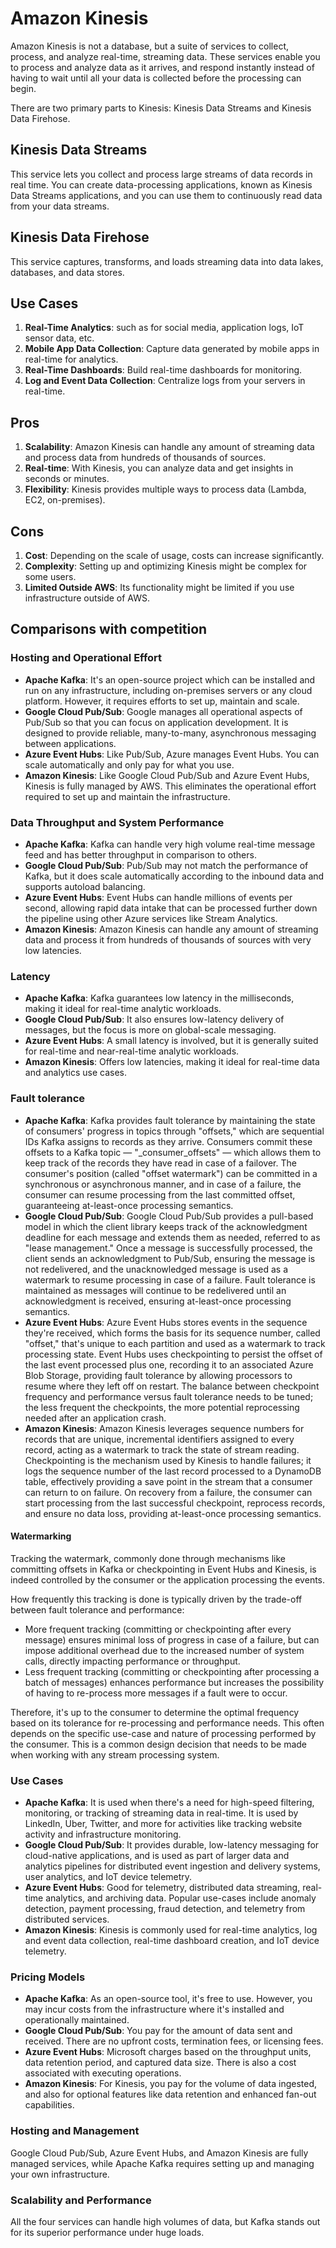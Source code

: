 # Amazon Kinesis

Amazon Kinesis is not a database, but a suite of services to collect, process, and analyze real-time, streaming data. 
These services enable you to process and analyze data as it arrives, and respond instantly instead of having to wait 
until all your data is collected before the processing can begin.

There are two primary parts to Kinesis: Kinesis Data Streams and Kinesis Data Firehose.

## Kinesis Data Streams
This service lets you collect and process large streams of data records in real time. You can create data-processing 
applications, known as Kinesis Data Streams applications, and you can use them to continuously read data from your data 
streams.

## Kinesis Data Firehose
This service captures, transforms, and loads streaming data into data lakes, databases, and data stores.

## Use Cases
1) **Real-Time Analytics**: such as for social media, application logs, IoT sensor data, etc.
2) **Mobile App Data Collection**: Capture data generated by mobile apps in real-time for analytics. 
3) **Real-Time Dashboards**: Build real-time dashboards for monitoring. 
4) **Log and Event Data Collection**: Centralize logs from your servers in real-time.

## Pros
1) **Scalability**: Amazon Kinesis can handle any amount of streaming data and process data from hundreds of thousands 
of sources. 
2) **Real-time**: With Kinesis, you can analyze data and get insights in seconds or minutes. 
3) **Flexibility**: Kinesis provides multiple ways to process data (Lambda, EC2, on-premises).

## Cons
1) **Cost**: Depending on the scale of usage, costs can increase significantly.
2) **Complexity**: Setting up and optimizing Kinesis might be complex for some users.
3) **Limited Outside AWS**: Its functionality might be limited if you use infrastructure outside of AWS.

## Comparisons with competition

### Hosting and Operational Effort
- **Apache Kafka**: It's an open-source project which can be installed and run on any infrastructure, including 
on-premises servers or any cloud platform. However, it requires efforts to set up, maintain and scale.
- **Google Cloud Pub/Sub**: Google manages all operational aspects of Pub/Sub so that you can focus on application
development. It is designed to provide reliable, many-to-many, asynchronous messaging between applications.
- **Azure Event Hubs**: Like Pub/Sub, Azure manages Event Hubs. You can scale automatically and only pay for what you
use.
- **Amazon Kinesis**: Like Google Cloud Pub/Sub and Azure Event Hubs, Kinesis is fully managed by AWS. This eliminates 
the operational effort required to set up and maintain the infrastructure.

### Data Throughput and System Performance
- **Apache Kafka**: Kafka can handle very high volume real-time message feed and has better throughput in comparison to
others.
- **Google Cloud Pub/Sub**: Pub/Sub may not match the performance of Kafka, but it does scale automatically according to 
the inbound data and supports autoload balancing.
- **Azure Event Hubs**: Event Hubs can handle millions of events per second, allowing rapid data intake that can be 
processed further down the pipeline using other Azure services like Stream Analytics.
- **Amazon Kinesis**: Amazon Kinesis can handle any amount of streaming data and process it from hundreds of thousands
of sources with very low latencies.

### Latency
- **Apache Kafka**: Kafka guarantees low latency in the milliseconds, making it ideal for real-time analytic workloads.
- **Google Cloud Pub/Sub**: It also ensures low-latency delivery of messages, but the focus is more on global-scale 
messaging.
- **Azure Event Hubs**: A small latency is involved, but it is generally suited for real-time and near-real-time 
analytic workloads.
- **Amazon Kinesis**: Offers low latencies, making it ideal for real-time data and analytics use cases.

### Fault tolerance
- **Apache Kafka**: Kafka provides fault tolerance by maintaining the state of consumers' progress in topics through
"offsets," which are sequential IDs Kafka assigns to records as they arrive. Consumers commit these offsets to a Kafka 
topic — "_consumer_offsets" — which allows them to keep track of the records they have read in case of a failover. The 
consumer's position (called "offset watermark") can be committed in a synchronous or asynchronous manner, and in case of 
a failure, the consumer can resume processing from the last committed offset, guaranteeing at-least-once processing
semantics.
- **Google Cloud Pub/Sub**: Google Cloud Pub/Sub provides a pull-based model in which the client library keeps track of 
the acknowledgment deadline for each message and extends them as needed, referred to as "lease management." Once a 
message is successfully processed, the client sends an acknowledgment to Pub/Sub, ensuring the message is not 
redelivered, and the unacknowledged message is used as a watermark to resume processing in case of a failure. Fault 
tolerance is maintained as messages will continue to be redelivered until an acknowledgment is received, ensuring 
at-least-once processing semantics.
- **Azure Event Hubs**: Azure Event Hubs stores events in the sequence they're received, which forms the basis for its 
sequence number, called "offset," that's unique to each partition and used as a watermark to track processing state. 
Event Hubs uses checkpointing to persist the offset of the last event processed plus one, recording it to an associated 
Azure Blob Storage, providing fault tolerance by allowing processors to resume where they left off on restart. The 
balance between checkpoint frequency and performance versus fault tolerance needs to be tuned; the less frequent the 
checkpoints, the more potential reprocessing needed after an application crash.
- **Amazon Kinesis**: Amazon Kinesis leverages sequence numbers for records that are unique, incremental identifiers 
assigned to every record, acting as a watermark to track the state of stream reading. Checkpointing is the mechanism 
used by Kinesis to handle failures; it logs the sequence number of the last record processed to a DynamoDB table, 
effectively providing a save point in the stream that a consumer can return to on failure. On recovery from a failure, 
the consumer can start processing from the last successful checkpoint, reprocess records, and ensure no data loss, 
providing at-least-once processing semantics.

#### Watermarking
Tracking the watermark, commonly done through mechanisms like committing offsets in Kafka or checkpointing in Event Hubs
and Kinesis, is indeed controlled by the consumer or the application processing the events.

How frequently this tracking is done is typically driven by the trade-off between fault tolerance and performance:
- More frequent tracking (committing or checkpointing after every message) ensures minimal loss of progress in case of 
a failure, but can impose additional overhead due to the increased number of system calls, directly impacting 
performance or throughput.
- Less frequent tracking (committing or checkpointing after processing a batch of messages) enhances performance but 
increases the possibility of having to re-process more messages if a fault were to occur.

Therefore, it's up to the consumer to determine the optimal frequency based on its tolerance for re-processing and 
performance needs. This often depends on the specific use-case and nature of processing performed by the consumer. This 
is a common design decision that needs to be made when working with any stream processing system.

### Use Cases
- **Apache Kafka**: It is used when there's a need for high-speed filtering, monitoring, or tracking of streaming data 
in real-time. It is used by LinkedIn, Uber, Twitter, and more for activities like tracking website activity and 
infrastructure monitoring.
- **Google Cloud Pub/Sub**: It provides durable, low-latency messaging for cloud-native applications, and is used as 
part of larger data and analytics pipelines for distributed event ingestion and delivery systems, user analytics, and 
IoT device telemetry.
- **Azure Event Hubs**: Good for telemetry, distributed data streaming, real-time analytics, and archiving data. Popular 
use-cases include anomaly detection, payment processing, fraud detection, and telemetry from distributed services.
- **Amazon Kinesis**: Kinesis is commonly used for real-time analytics, log and event data collection, real-time 
dashboard creation, and IoT device telemetry.

### Pricing Models
- **Apache Kafka**: As an open-source tool, it's free to use. However, you may incur costs from the infrastructure where 
it's installed and operationally maintained.
- **Google Cloud Pub/Sub**: You pay for the amount of data sent and received. There are no upfront costs, termination 
fees, or licensing fees.
- **Azure Event Hubs**: Microsoft charges based on the throughput units, data retention period, and captured data size. 
There is also a cost associated with executing operations.
- **Amazon Kinesis**: For Kinesis, you pay for the volume of data ingested, and also for optional features like data 
retention and enhanced fan-out capabilities.

### Hosting and Management
Google Cloud Pub/Sub, Azure Event Hubs, and Amazon Kinesis are fully managed services, while Apache Kafka requires 
setting up and managing your own infrastructure.

### Scalability and Performance
All the four services can handle high volumes of data, but Kafka stands out for its superior performance under huge 
loads.